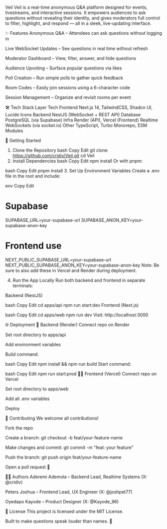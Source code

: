 Veil
Veil is a real-time anonymous Q&A platform designed for events, livestreams, and interactive sessions. It empowers audiences to ask questions without revealing their identity, and gives moderators full control to filter, highlight, and respond — all in a sleek, live-updating interface.

✨ Features
Anonymous Q&A – Attendees can ask questions without logging in

Live WebSocket Updates – See questions in real time without refresh

Moderator Dashboard – View, filter, answer, and hide questions

Audience Upvoting – Surface popular questions via likes

Poll Creation – Run simple polls to gather quick feedback

Room Codes – Easily join sessions using a 6-character code

Session Management – Organize and revisit rooms per event

🛠️ Tech Stack
Layer	Tech
Frontend	Next.js 14, TailwindCSS, Shadcn UI, Lucide Icons
Backend	NestJS (WebSocket + REST API)
Database	PostgreSQL (via Supabase)
Infra	Render (API), Vercel (Frontend)
Realtime	WebSockets (via socket.io)
Other	TypeScript, Turbo Monorepo, ESM Modules

🚀 Getting Started
1. Clone the Repository
bash
Copy
Edit
git clone https://github.com/cridiv/Veil.git
cd Veil
2. Install Dependencies
bash
Copy
Edit
npm install
Or with pnpm:

bash
Copy
Edit
pnpm install
3. Set Up Environment Variables
Create a .env file in the root and include:

env
Copy
Edit
# Supabase
SUPABASE_URL=your-supabase-url
SUPABASE_ANON_KEY=your-supabase-anon-key

# Frontend use
NEXT_PUBLIC_SUPABASE_URL=your-supabase-url
NEXT_PUBLIC_SUPABASE_ANON_KEY=your-supabase-anon-key
Note: Be sure to also add these in Vercel and Render during deployment.

4. Run the App Locally
Run both backend and frontend in separate terminals:

Backend (NestJS)

bash
Copy
Edit
cd apps/api
npm run start:dev
Frontend (Next.js)

bash
Copy
Edit
cd apps/web
npm run dev
Visit: http://localhost:3000

🌐 Deployment
📡 Backend (Render)
Connect repo on Render

Set root directory to apps/api

Add environment variables

Build command:

bash
Copy
Edit
npm install && npm run build
Start command:

bash
Copy
Edit
npm run start:prod
🧑‍💻 Frontend (Vercel)
Connect repo on Vercel

Set root directory to apps/web

Add all .env variables

Deploy

🤝 Contributing
We welcome all contributions!

Fork the repo

Create a branch: git checkout -b feat/your-feature-name

Make changes and commit: git commit -m "feat: your feature"

Push the branch: git push origin feat/your-feature-name

Open a pull request 🎉

👨‍💻 Authors
Aderemi Ademola – Backend Lead, Realtime Systems (X: @cridiv)

Peters Joshua – Frontend Lead, UX Engineer (X: @joshpet77)

Oyedapo Kayode – Product Designer (X: @Kayode_96)

📜 License
This project is licensed under the MIT License.

Built to make questions speak louder than names. 🫶

